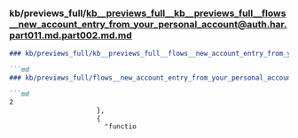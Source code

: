### kb/previews_full/kb__previews_full__kb__previews_full__flows__new_account_entry_from_your_personal_account@auth.har.part011.md.part002.md.md

```md
### kb/previews_full/kb__previews_full__flows__new_account_entry_from_your_personal_account@auth.har.part011.md.part002.md

```md
### kb/previews_full/flows__new_account_entry_from_your_personal_account@auth.har.part011.md (part 002)

```md
2
                      },
                      {
                        "functio
```

```

```

```
